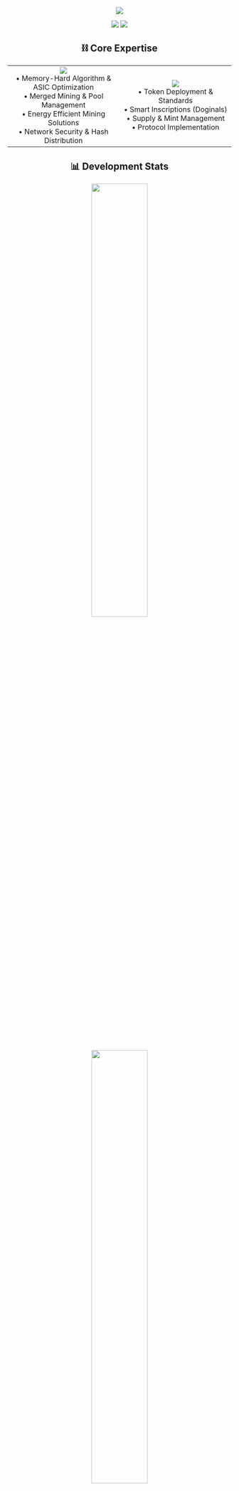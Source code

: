 <!-- Typing SVG by DenverCoder1 - https://github.com/DenverCoder1/readme-typing-svg -->
<p align="center">
   <a href="https://github.com/DenverCoder1/readme-typing-svg">
    <img src="https://readme-typing-svg.demolab.com/?lines=Scrypt%20Mining%20Expert;DRC--20%20%26%20Doginals%20Developer&font=Fira%20Code&center=true&width=440&height=45&color=f75c7e&vCenter=true&pause=1000&size=22" /></a>
</p>

<div align="center">
  <img src="https://img.shields.io/badge/Scrypt-Mining-C2A633?style=for-the-badge&logo=dogecoin&logoColor=white"/>
  <img src="https://img.shields.io/badge/DRC--20-Protocol-FF6B6B?style=for-the-badge&logo=dogecoin&logoColor=white"/>
</div>

<h2 align="center">⛓️ Core Expertise</h2>

<table align="center">
  <tr>
    <td align="center" width="50%">
      <img src="https://img.shields.io/badge/Scrypt-Mining-C2A633?style=for-the-badge&logo=dogecoin&logoColor=white"/>
      <br />
      • Memory-Hard Algorithm & ASIC Optimization<br />
      • Merged Mining & Pool Management<br />
      • Energy Efficient Mining Solutions<br />
      • Network Security & Hash Distribution
    </td>
    <td align="center" width="50%">
      <img src="https://img.shields.io/badge/DRC--20-Development-FF6B6B?style=for-the-badge"/>
      <br />
      • Token Deployment & Standards<br />
      • Smart Inscriptions (Doginals)<br />
      • Supply & Mint Management<br />
      • Protocol Implementation
    </td>
  </tr>
</table>

<h2 align="center">📊 Development Stats</h2>

<p align="center">
  <img height="50%" width="auto" src="https://github-readme-stats.vercel.app/api?username=hieusats&show_icons=true&count_private=true&theme=radical&hide_border=true&hide=issues,contribs&bg_color=00000000">
  <img height="50%" width="auto" src="https://github-readme-stats.vercel.app/api/top-langs/?username=hieusats&layout=compact&hide_border=true&theme=radical&bg_color=00000000&langs_count=6&hide=jupyter%20notebook,tex,css,php,html">
</p>

<h3 align="center">⚡ Tech Stack</h3>

<p align="center">
  <img alt="Rust" src="https://img.shields.io/badge/Rust-000000?style=flat-square&logo=rust&logoColor=white"/>
  <img alt="C++" src="https://img.shields.io/badge/C++-00599C?style=flat-square&logo=cplusplus&logoColor=white"/>
  <img alt="Python" src="https://img.shields.io/badge/Python-3776AB?style=flat-square&logo=python&logoColor=white"/>
  <img alt="Git" src="https://img.shields.io/badge/Git-%23F05033.svg?style=flat-square&logo=git&logoColor=white"/>
</p>

<div align="center">
  <img src="https://komarev.com/ghpvc/?username=hieusats&style=for-the-badge&color=red" alt="Profile views" />
</div>

---

<div align="center">
  <img src="https://capsule-render.vercel.app/api?type=waving&color=gradient&height=60&section=footer"/>
</div> 